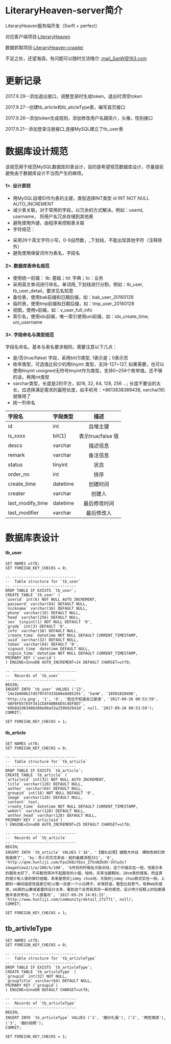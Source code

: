 # LiteraryHeaven-server简介
LiteraryHeaven服务端开发（Swift + perfect）

对应客户端项目:[LiteraryHeaven](https://github.com/SanWCoder/LiteraryHeaven)

数据抓取项目:[LiteraryHeaven-crawler](https://github.com/SanWCoder/LiteraryHeaven-crawler)

不足之处，还望海涵，有问题可以随时交流哦😯 [:mail_SanW@163.com](http://mail.163.com/)

# 更新记录

2017.9.29--添加退出接口，调整登录时生成token，退出时清空token

2017.9.27--创建tb_article和tb_aticleType表，编写首页接口

2017.9.26--添加token生成规则，添加修改用户名跟简介，头像，性别接口  

2017.9.21--添加登录注册接口,连接MySQL建立了tb_user表

# 数据库设计规范

该规范用于规范MySQL数据库的表设计，目的是希望规范数据库设计，尽量提前避免由于数据库设计不当而产生的麻烦。

#### 1>. 设计原则
* 用MySQL自增ID作为表的主键，类型选择INT类型 id INT NOT NULL AUTO_INCREMENT
* 减少表关联，对于常用的字段，以冗余的方式解决。例如：userid, username， 将用户名冗余存储到其他表
* 避免使用外键，由程序来控制表关联
* 字符规范：  
- 采用26个英文字符小写，0-9自然数，_下划线，不能出现其他字符（注释除外）
- 避免使用保留词作为表名，字段名
#### 2>. 数据库表命名规范
- 使用统一前缀： tb: 基础；td: 字典；to：业务
- 采用英文单词进行命名，单词用_下划线进行分割，例如：tb_user, tb_user_detail，要求见名知意
- 备份表，使用bak前缀和日期后缀，如：bak_user_20160128
- 临时表，使用tmp前缀和日期后缀，如：tmp_user_20160128
- 视图，使用v前缀，如：v_user_full_info
- 索引名，使用idx前缀，唯一索引使用uni前缀，如：idx_create_time; uni_username
#### 3>. 字段命名与类型规范
字段名命名，基本与表名要求相同，需要注意以下几点：

- 是/否(true/false) 字段，采用bit(1)类型, 1表示是；0表示否
- 枚举类型，可选值比较少的用tinyint 类型，支持-127~127, 如果需要，也可以使用tinyint unsigned无符号tinyint作为类型，支持0~256个枚举值。还不够的话，再用int类型
- varchar类型，长度是2的平方，如16, 32, 64, 128, 256 …; 长度不要设的太长，应选择满足需求的最短长度，如手机号：+8613838389438, varcha(16)就够用了
- 统一列命名

|  字段名	|  字段类型  |  描述  |
| :------ | :------- | :------: |
| id	| int	|自增主键|
| is_xxxx |	bit(1) | 表示true/false 值 |
| descs	| varchar | 描述信息 |
| remark	|varchar|备注信息|
| status |	tinyint | 状态 |
| order_no | int	| 排序 |
| create_time |	datetime |	创建时间 |
| creater | varchar | 创建人 |
| last_modify_time |	datetime | 最后修改时间 |
| last_modifier	| varchar | 最后修改人|

# 数据库表设计

#### tb_user

```
SET NAMES utf8;
SET FOREIGN_KEY_CHECKS = 0;

-- ----------------------------
--  Table structure for `tb_user`
-- ----------------------------
DROP TABLE IF EXISTS `tb_user`;
CREATE TABLE `tb_user` (
`userid` int(6) NOT NULL AUTO_INCREMENT,
`password` varchar(64) DEFAULT NULL,
`nickname` varchar(16) DEFAULT NULL,
`phone` varchar(16) DEFAULT NULL,
`head` varchar(256) DEFAULT NULL,
`sex` tinyint(1) NOT NULL DEFAULT '0',
`grade` int(3) DEFAULT '0',
`info` varchar(16) DEFAULT NULL,
`create_time` datetime NOT NULL DEFAULT CURRENT_TIMESTAMP,
`uuid` varchar(32) DEFAULT NULL,
`token` varchar(64) DEFAULT '0',
`signout_time` datetime DEFAULT NULL,
`signin_time` datetime NOT NULL DEFAULT CURRENT_TIMESTAMP,
PRIMARY KEY (`userid`)
) ENGINE=InnoDB AUTO_INCREMENT=14 DEFAULT CHARSET=utf8;

-- ----------------------------
--  Records of `tb_user`
-- ----------------------------
BEGIN;
INSERT INTO `tb_user` VALUES ('13', '14e1b600b1fd579f47433b88e8d85291', 'SanW', '18501020496', 'http://a.png', '1', '0', '我也不知道自己是谁', '2017-09-26 00:53:59', '4AF6F657E5F341CEAFA0B66D5C4EF8D7', '69b8d2d83486388e08a53a259b92943d', null, '2017-09-26 08:53:59');
COMMIT;

SET FOREIGN_KEY_CHECKS = 1;

```

#### tb_article

```
SET NAMES utf8;
SET FOREIGN_KEY_CHECKS = 0;

-- ----------------------------
--  Table structure for `tb_article`
-- ----------------------------
DROP TABLE IF EXISTS `tb_article`;
CREATE TABLE `tb_article` (
`articleid` int(32) NOT NULL AUTO_INCREMENT,
`title` varchar(128) DEFAULT NULL,
`author` varchar(64) DEFAULT NULL,
`groupid` int(16) NOT NULL DEFAULT '0',
`image` varchar(128) DEFAULT NULL,
`content` text,
`create_time` datetime NOT NULL DEFAULT CURRENT_TIMESTAMP,
`webUrl` varchar(128) DEFAULT NULL,
`anthor_head` varchar(128) DEFAULT NULL,
PRIMARY KEY (`articleid`)
) ENGINE=InnoDB AUTO_INCREMENT=25 DEFAULT CHARSET=utf8;

-- ----------------------------
--  Records of `tb_article`
-- ----------------------------
BEGIN;
INSERT INTO `tb_article` VALUES ('16', '【婚礼纪录】婚鞋大作战　裸粉色铆钉款简直绝了', 'by：苏小花花花来自：我的备婚流程331', '0', 'http://qnm.hunliji.com/FpoIK8zY8zx_Z7hnNZKdV-3hlw3s?imageView2/1/w/100/h/100', '6月份的时候在大阪买哒，这个价格实在一般，但是日本的服务太好了，不买都觉得对不起服务的小姐，哈哈，买来当婚鞋哒，10cm真的很高，而且真的很少有人穿的铆钉结婚，本来是想买jimmy choo哒，大阪的jimmy choo款式实在一般，上脚的一瞬间就感觉就是它啦\n第一双是一个小众牌子，非常舒适，鞋型比较秀气，有种mb的感觉，mb真的山寨或者雷同设计太多，看到这个反而有耳目一新的感觉，设计师介绍鞋上的钻都是施华洛世奇哒，个人很喜欢', '2017-09-29 14:01:15', 'http://www.hunliji.com/community/detail_272771', null);
COMMIT;

SET FOREIGN_KEY_CHECKS = 1;

```
## tb_artivleType

```
SET NAMES utf8;
SET FOREIGN_KEY_CHECKS = 0;

-- ----------------------------
--  Table structure for `tb_artivleType`
-- ----------------------------
DROP TABLE IF EXISTS `tb_artivleType`;
CREATE TABLE `tb_artivleType` (
`groupid` int(32) NOT NULL,
`groupTitle` varchar(64) DEFAULT NULL,
PRIMARY KEY (`groupid`)
) ENGINE=InnoDB DEFAULT CHARSET=utf8;

-- ----------------------------
--  Records of `tb_artivleType`
-- ----------------------------
BEGIN;
INSERT INTO `tb_artivleType` VALUES ('1', '婚纱礼服'), ('2', '两性情感'), ('3', '婚纱拍照');
COMMIT;

SET FOREIGN_KEY_CHECKS = 1;

```


